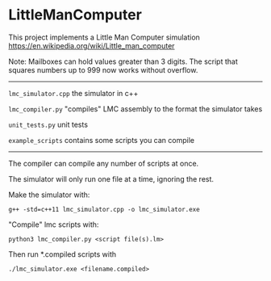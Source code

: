 LittleManComputer
====

This project implements a Little Man Computer simulation
https://en.wikipedia.org/wiki/Little_man_computer

Note: Mailboxes can hold values greater than 3 digits. The script that squares
numbers up to 999 now works without overflow. 

---

`lmc_simulator.cpp` the simulator in c++

`lmc_compiler.py` "compiles" LMC assembly to the format the simulator takes

`unit_tests.py` unit tests

`example_scripts` contains some scripts you can compile

--- 

The compiler can compile any number of scripts at once.

The simulator will only run one file at a time, ignoring the rest.


Make the simulator with:

``` g++ -std=c++11 lmc_simulator.cpp -o lmc_simulator.exe ```

"Compile" lmc scripts with:

``` python3 lmc_compiler.py <script file(s).lm> ``` 


Then run *.compiled scripts with 

``` ./lmc_simulator.exe <filename.compiled> ```








